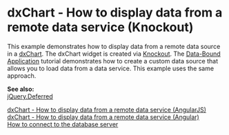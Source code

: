 # dxChart - How to display data from a remote data service (Knockout)


<p>This example demonstrates how to display data from a remote data source in a <a href="http://chartjs.devexpress.com/Documentation/ApiReference/dxChart"><u>dxChart</u></a>. The dxChart widget is created via <a href="http://knockoutjs.com/documentation/introduction.html"><u>Knockout</u></a>. The <a href="http://phonejs.devexpress.com/Documentation/Tutorial/Getting_Started/Data-Bound_Application"><u>Data-Bound Application</u></a> tutorial demonstrates how to create a custom data source that allows you to load data from a data service. This example uses the same approach.</p>
<p><strong>See also:</strong><strong><br> </strong><a href="http://api.jquery.com/category/deferred-object/"><u>jQuery.Deferred</u></a></p>
<p><a href="https://www.devexpress.com/Support/Center/p/E5055">dxChart - How to display data from a remote data service (AngularJS)</a><u><br><a href="https://www.devexpress.com/Support/Center/p/T498842">dxChart - How to display data from a remote data service (Angular)</a><br> </u><a href="https://www.devexpress.com/Support/Center/p/KA18840">How to connect to the database server</a></p>

<br/>


